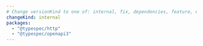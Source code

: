 ```yaml
---
# Change versionKind to one of: internal, fix, dependencies, feature, deprecation, breaking
changeKind: internal
packages:
  - "@typespec/http"
  - "@typespec/openapi3"
---
```


